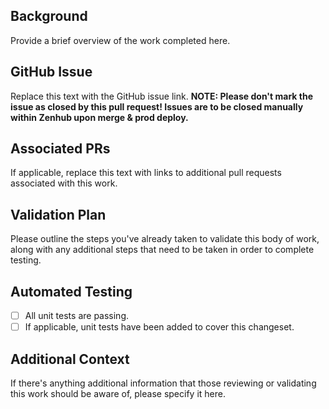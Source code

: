 ## Background
Provide a brief overview of the work completed here.

## GitHub Issue
Replace this text with the GitHub issue link.
**NOTE: Please don't mark the issue as closed by this pull request!  Issues are to be closed manually within Zenhub upon merge & prod deploy.**

## Associated PRs
If applicable, replace this text with links to additional pull requests associated with this work.

## Validation Plan
Please outline the steps you've already taken to validate this body of work, along with any additional steps that need to be taken in order to complete testing.

## Automated Testing
- [ ] All unit tests are passing.
- [ ] If applicable, unit tests have been added to cover this changeset.

## Additional Context
If there's anything additional information that those reviewing or validating this work should be aware of, please specify it here.